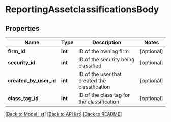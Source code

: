 # ReportingAssetclassificationsBody

## Properties
Name | Type | Description | Notes
------------ | ------------- | ------------- | -------------
**firm_id** | **int** | ID of the owning firm | [optional] 
**security_id** | **int** | ID of the security being classified | [optional] 
**created_by_user_id** | **int** | ID of the user that created the classification | [optional] 
**class_tag_id** | **int** | ID of the class tag for the classification | [optional] 

[[Back to Model list]](../README.md#documentation-for-models) [[Back to API list]](../README.md#documentation-for-api-endpoints) [[Back to README]](../README.md)

